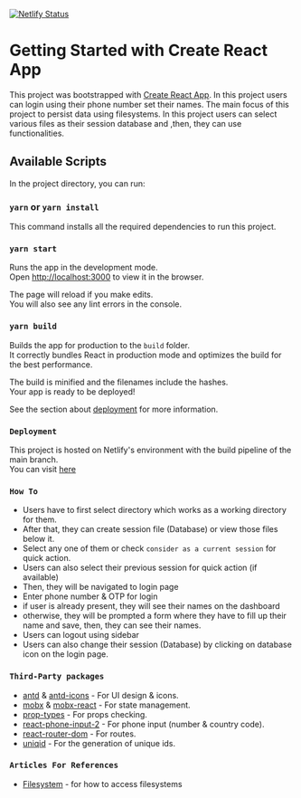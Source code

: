 [![Netlify Status](https://api.netlify.com/api/v1/badges/fcb8e9ac-9b31-4fb0-a1ef-b9d63088564e/deploy-status)](https://app.netlify.com/sites/yg-drivelah-assignment/deploys)

# Getting Started with Create React App

This project was bootstrapped with [Create React App](https://github.com/facebook/create-react-app).
In this project users can login using their phone number set their names. The main focus of this project to persist data using filesystems. In this project users can select various files as their session database and ,then, they can use functionalities.

## Available Scripts

In the project directory, you can run:

### `yarn` or `yarn install`

This command installs all the required dependencies to run this project.

### `yarn start`

Runs the app in the development mode.\
Open [http://localhost:3000](http://localhost:3000) to view it in the browser.

The page will reload if you make edits.\
You will also see any lint errors in the console.

### `yarn build`

Builds the app for production to the `build` folder.\
It correctly bundles React in production mode and optimizes the build for the best performance.

The build is minified and the filenames include the hashes.\
Your app is ready to be deployed!

See the section about [deployment](https://facebook.github.io/create-react-app/docs/deployment) for more information.

### `Deployment`

This project is hosted on Netlify's environment with the build pipeline of the main branch. \
You can visit [here](https://yg-drivelah-assignment.netlify.app/)

### `How To`

- Users have to first select directory which works as a working directory for them.
- After that, they can create session file (Database) or view those files below it.
- Select any one of them or check `consider as a current session` for quick action.
- Users can also select their previous session for quick action (if available)
- Then, they will be navigated to login page
- Enter phone number & OTP for login
- if user is already present, they will see their names on the dashboard
- otherwise, they will be prompted a form where they have to fill up their name and save, then, they can see their names.
- Users can logout using sidebar
- Users can also change their session (Database) by clicking on database icon on the login page.

### `Third-Party packages`

- [antd](https://www.npmjs.com/package/antd) & [antd-icons](https://www.npmjs.com/package/@ant-design/icons) - For UI design & icons.
- [mobx](https://www.npmjs.com/package/mobx) & [mobx-react](https://www.npmjs.com/package/mobx-react) - For state management.
- [prop-types](https://www.npmjs.com/package/prop-types) - For props checking.
- [react-phone-input-2](https://www.npmjs.com/package/react-phone-input-2) - For phone input (number & country code).
- [react-router-dom](https://www.npmjs.com/package/react-router-dom) - For routes.
- [uniqid](https://www.npmjs.com/package/uniqid) - For the generation of unique ids.

### `Articles For References`

- [Filesystem](https://web.dev/file-system-access/) - for how to access filesystems
